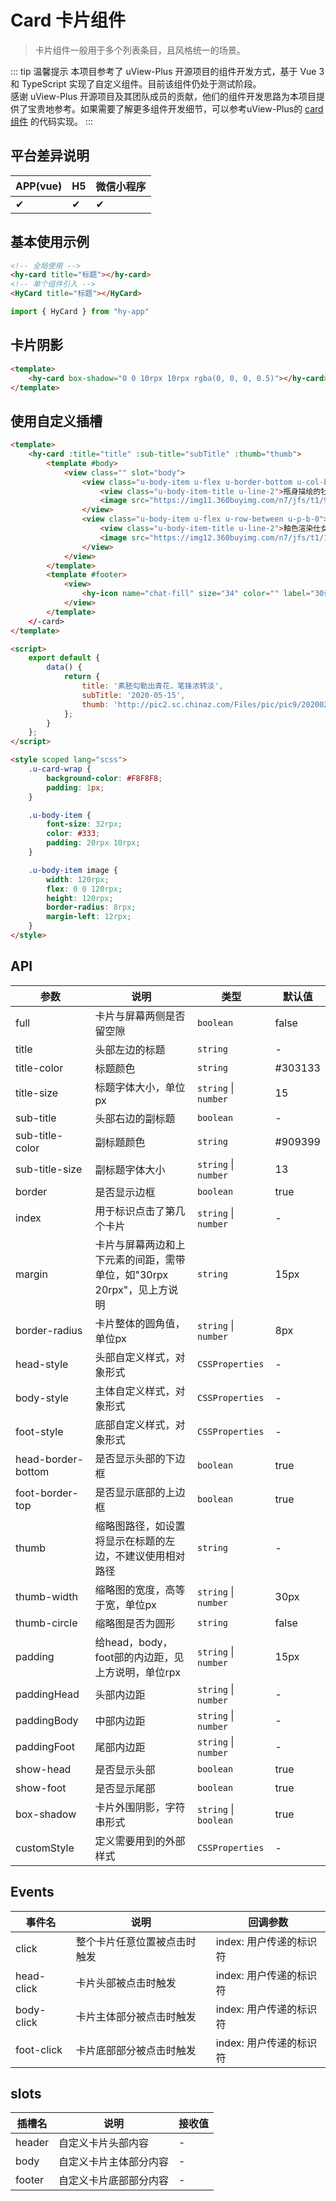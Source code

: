# Card 卡片组件
> 卡片组件一般用于多个列表条目，且风格统一的场景。

::: tip 温馨提示
本项目参考了 uView-Plus 开源项目的组件开发方式，基于 Vue 3 和 TypeScript 实现了自定义组件。目前该组件仍处于测试阶段。<br>
感谢 uView-Plus 开源项目及其团队成员的贡献，他们的组件开发思路为本项目提供了宝贵地参考。如果需要了解更多组件开发细节，可以参考uView-Plus的 [card组件](https://uiadmin.net/uview-plus/components/card.html) 的代码实现。
:::

## 平台差异说明

| APP(vue) | H5 | 微信小程序 |
|-----|----|-------|
| ✔   | ✔  | ✔     |

## 基本使用示例

```html
<!-- 全局使用 -->
<hy-card title="标题"></hy-card>
<!-- 单个组件引入 -->
<HyCard title="标题"></HyCard>
```
```ts
import { HyCard } from "hy-app"
```

## 卡片阴影

```html
<template>
    <hy-card box-shadow="0 0 10rpx 10rpx rgba(0, 0, 0, 0.5)"></hy-card>
</template>
```


## 使用自定义插槽

```html
<template>
    <hy-card :title="title" :sub-title="subTitle" :thumb="thumb">
        <template #body>
            <view class="" slot="body">
                <view class="u-body-item u-flex u-border-bottom u-col-between u-p-t-0">
                    <view class="u-body-item-title u-line-2">瓶身描绘的牡丹一如你初妆，冉冉檀香透过窗心事我了然，宣纸上走笔至此搁一半</view>
                    <image src="https://img11.360buyimg.com/n7/jfs/t1/94448/29/2734/524808/5dd4cc16E990dfb6b/59c256f85a8c3757.jpg" mode="aspectFill"></image>
                </view>
                <view class="u-body-item u-flex u-row-between u-p-b-0">
                    <view class="u-body-item-title u-line-2">釉色渲染仕女图韵味被私藏，而你嫣然的一笑如含苞待放</view>
                    <image src="https://img12.360buyimg.com/n7/jfs/t1/102191/19/9072/330688/5e0af7cfE17698872/c91c00d713bf729a.jpg" mode="aspectFill"></image>
                </view>
            </view>
        </template>
        <template #footer>
            <view>
                <hy-icon name="chat-fill" size="34" color="" label="30评论"></hy-icon>
            </view>
        </template>
    </-card>
</template>

<script>
    export default {
        data() {
            return {
                title: '素胚勾勒出青花，笔锋浓转淡',
                subTitle: '2020-05-15',
                thumb: 'http://pic2.sc.chinaz.com/Files/pic/pic9/202002/hpic2119_s.jpg',
            };
        }
    };
</script>

<style scoped lang="scss">
    .u-card-wrap {
        background-color: #F8F8F8;
        padding: 1px;
    }

    .u-body-item {
        font-size: 32rpx;
        color: #333;
        padding: 20rpx 10rpx;
    }

    .u-body-item image {
        width: 120rpx;
        flex: 0 0 120rpx;
        height: 120rpx;
        border-radius: 8rpx;
        margin-left: 12rpx;
    }
</style>
```

## API

| 参数                 | 说明                                        | 类型                    | 默认值     |
|--------------------|-------------------------------------------|-----------------------|---------|
| full               | 卡片与屏幕两侧是否留空隙                              | `boolean`             | false   |
| title              | 头部左边的标题                                   | `string`              | -       |
| title-color        | 标题颜色                                      | `string`              | #303133 |
| title-size         | 标题字体大小，单位px                               | `string` \| `number`  | 15      |
| sub-title          | 头部右边的副标题                                  | `boolean`             | -       |
| sub-title-color    | 副标题颜色                                     | `string`              | #909399 |
| sub-title-size     | 副标题字体大小                                   | `string` \| `number`  | 13      |
| border             | 是否显示边框                                    | `boolean`             | true    |
| index              | 用于标识点击了第几个卡片                              | `string` \| `number`  | -       |
| margin             | 卡片与屏幕两边和上下元素的间距，需带单位，如"30rpx 20rpx"，见上方说明 | `string`              | 15px    |
| border-radius      | 卡片整体的圆角值，单位px                             | `string` \| `number`  | 8px     |
| head-style         | 头部自定义样式，对象形式                              | `CSSProperties`       | -       |
| body-style         | 主体自定义样式，对象形式                              | `CSSProperties`       | -       |
| foot-style         | 底部自定义样式，对象形式                              | `CSSProperties`       | -       |
| head-border-bottom | 是否显示头部的下边框                                | `boolean`             | true    |
| foot-border-top    | 是否显示底部的上边框                                | `boolean`             | true    |
| thumb              | 缩略图路径，如设置将显示在标题的左边，不建议使用相对路径              | `string`              | -       |
| thumb-width        | 缩略图的宽度，高等于宽，单位px                          | `string` \| `number`  | 30px    |
| thumb-circle       | 缩略图是否为圆形                                  | `string`              | false   |
| padding            | 给head，body，foot部的内边距，见上方说明，单位rpx          | `string` \| `number`  | 15px    |
| paddingHead        | 头部内边距                                     | `string` \| `number`  | -       |
| paddingBody        | 中部内边距                                     | `string` \| `number`  | -       |
| paddingFoot        | 尾部内边距                                     | `string` \| `number`  | -       |
| show-head          | 是否显示头部                                    | `boolean`             | true    |
| show-foot          | 是否显示尾部                                    | `boolean`             | true    |
| box-shadow         | 卡片外围阴影，字符串形式                              | `string` \| `boolean` | true    |
| customStyle        | 定义需要用到的外部样式                               | `CSSProperties`       | -       |

## Events

| 事件名        | 说明             | 回调参数            |
|------------|----------------|-----------------|
| click      | 整个卡片任意位置被点击时触发 | index: 用户传递的标识符 |
| head-click | 卡片头部被点击时触发     | index: 用户传递的标识符 |
| body-click | 卡片主体部分被点击时触发   | index: 用户传递的标识符 |
| foot-click | 卡片底部部分被点击时触发   | index: 用户传递的标识符 |

## slots

| 插槽名    | 说明          | 接收值 |
|--------|-------------|-----|
| header | 自定义卡片头部内容   | -   |
| body   | 自定义卡片主体部分内容 | -   |
| footer | 自定义卡片底部部分内容 | -   |

<demo-model url="pages/components/card/card"></demo-model>